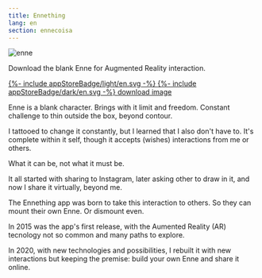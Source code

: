 ```yaml
---
title: Ennething
lang: en
section: ennecoisa
---
```

<div class="gsm-enne">
  <div class="gsm-enne__img">
    <img src="{{ "/assets/images/ennecoisa.png" | relative_url }}" alt="enne">
    <p class="gsm-enne__img__subtitle">
      Download the blank Enne for Augmented Reality interaction.
    </p>
    <div>
      <a class="gsm-enne__img__appstore _light" href="https://apps.apple.com/br/app/ennecoisa-app/id1497722984" target="_blank" rel="noopener noreferrer">
        {%- include appStoreBadge/light/en.svg -%}
      </a>
      <a class="gsm-enne__img__appstore _dark" href="https://apps.apple.com/br/app/ennecoisa-app/id1497722984" target="_blank" rel="noopener noreferrer">
        {%- include appStoreBadge/dark/en.svg -%}
      </a>
      <a class="gsm-enne__img__download" href="{{ "/assets/images/ennecoisa.png" | relative_url }}" download="ennecoisa">download image</a>
    </div>
  </div>
  <div class="gsm-enne__description">
    <p>
      Enne is a blank character. Brings with it limit and freedom. Constant challenge to thin outside the box, beyond contour.
    </p>
    <p>
      I tattooed to change it constantly, but I learned that I also don't have to. It's complete within it self, though it accepts (wishes) interactions from me or others.
    </p>
    <p>
      What it can be, not what it must be.
    </p>
    <p>
      It all started with sharing to Instagram, later asking other to draw in it, and now I share it virtually, beyond me.
    </p>
    <p>
      The Ennething app was born to take this interaction to others. So they can mount their own Enne. Or  dismount even.
    </p>
    <p>
      In 2015 was the app's first release, with the Aumented Reality (AR) tecnology not so common and many paths to explore.
    </p>
    <p>
      In 2020, with new technologies and possibilities, I rebuilt it with new interactions but keeping the premise: build your own Enne and share it online.
    </p>
  </div>
</div>